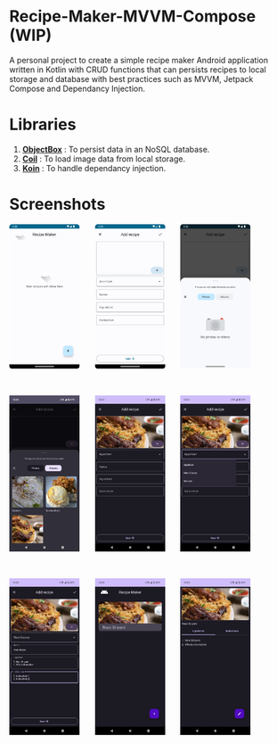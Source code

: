 # Recipe-Maker-MVVM-Compose (WIP)
A personal project to create a simple recipe maker Android application written in Kotlin with CRUD functions that can persists recipes to local storage and database with best practices such as MVVM, Jetpack Compose and Dependancy Injection.

# Libraries
1. <a href="https://github.com/objectbox/objectbox-java"><strong>ObjectBox</strong></a> : To persist data in an NoSQL database.
2. <a href="https://github.com/coil-kt/coil"><strong>Coil</strong></a> : To load image data from local storage.
3. <a href="https://github.com/InsertKoinIO/koin"><strong>Koin</strong></a> : To handle dependancy injection.

# Screenshots
<p>
  <img src="screenshots/Recipe-Maker-MVVM-Compose-Img-1.png" width=25% height=25%>
  &nbsp; &nbsp; &nbsp;
  <img src="screenshots/Recipe-Maker-MVVM-Compose-Img-2.png" width=25% height=25%>
  &nbsp; &nbsp; &nbsp;
  <img src="screenshots/Recipe-Maker-MVVM-Compose-Img-3.png" width=25% height=25%>
</p>
<br>
<p>
  <img src="screenshots/Screenshot_20230519-100547.png" width=25% height=25%>
  &nbsp; &nbsp; &nbsp;
  <img src="screenshots/Screenshot_20230519-100601.png" width=25% height=25%>
  &nbsp; &nbsp; &nbsp;
  <img src="screenshots/Screenshot_20230519-100614.png" width=25% height=25%>
</p>
<br>
<P>
  <img src="screenshots/Screenshot_20230519-100813.png" width=25% height=25%>
  &nbsp; &nbsp; &nbsp;
  <img src="screenshots/Screenshot_20230519-100822.png" width=25% height=25%>
  &nbsp; &nbsp; &nbsp;
  <img src="screenshots/Screenshot_20230519-100833.png" width=25% height=25%>
</p>
